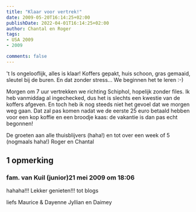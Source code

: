 ```yaml
---
title: "Klaar voor vertrek!"
date: 2009-05-20T16:14:25+02:00
publishDate: 2022-04-01T16:14:25+02:00
author: Chantal en Roger
tags:
- USA 2009
- 2009

comments: false
---
```


't Is ongelooflijk, alles is klaar! Koffers gepakt, huis schoon, gras gemaaid, sleutel bij de buren. En dat zonder stress... We beginnen het te leren :-)

Morgen om 7 uur vertrekken we richting Schiphol, hopelijk zonder files. Ik heb vanmiddag al ingechecked, dus het is slechts een kwestie van de koffers afgeven. En toch heb ik nog steeds niet het gevoel dat we morgen weg gaan. Dat zal pas komen nadat we de eerste 25 euro betaald hebben voor een kop koffie en een broodje kaas: de vakantie is dan pas echt begonnen!

De groeten aan alle thuisblijvers (haha!) en tot over een week of 5 (nogmaals haha!)
Roger en Chantal

## 1 opmerking

### fam. van Kuil (junior)21 mei 2009 om 18:06

hahaha!!! Lekker genieten!!! tot blogs

liefs
Maurice & Dayenne
Jyllian en Daimey
